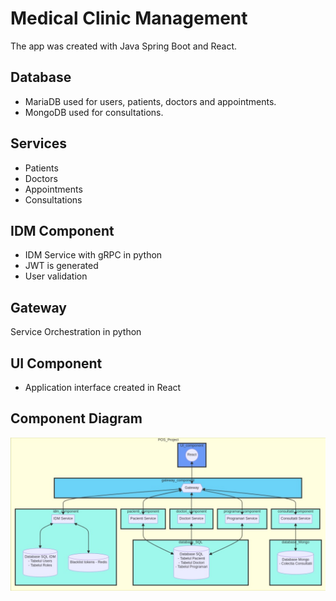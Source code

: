 # Medical Clinic Management

The app was created with Java Spring Boot and React.

## Database
* MariaDB used for users, patients, doctors and appointments.
* MongoDB used for consultations.

## Services
* Patients
* Doctors
* Appointments
* Consultations

## IDM Component
* IDM Service with gRPC in python
* JWT is generated
* User validation

## Gateway
Service Orchestration in python

## UI Component
* Application interface created in React

## Component Diagram
![Alt text](/Diagrams/ComponentDiagram.jpg "Component Diagram")

